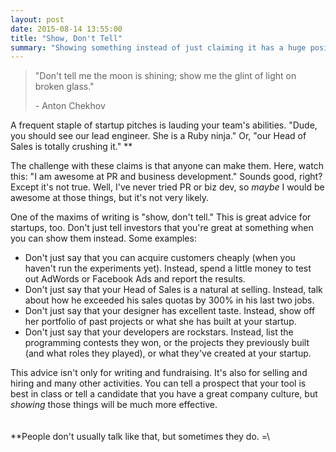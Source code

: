 ```yaml
---
layout: post
date: 2015-08-14 13:55:00
title: "Show, Don't Tell"
summary: "Showing something instead of just claiming it has a huge positive impact on fundraising, hiring, and sales."
---
```

> "Don't tell me the moon is shining; show me the glint of light on broken glass."  
> 
> \- Anton Chekhov

A frequent staple of startup pitches is lauding your team's abilities. "Dude, you should see our lead engineer. She is a Ruby ninja." Or, "our Head of Sales is totally crushing it." **

The challenge with these claims is that anyone can make them. Here, watch this: "I am awesome at PR and business development." Sounds good, right? Except it's not true. Well, I've never tried PR or biz dev, so *maybe* I would be awesome at those things, but it's not very likely.

One of the maxims of writing is "show, don't tell." This is great advice for startups, too. Don't just tell investors that you're great at something when you can show them instead. Some examples:

* Don't just say that you can acquire customers cheaply (when you haven't run the experiments yet). Instead, spend a little money to test out AdWords or Facebook Ads and report the results.
* Don't just say that your Head of Sales is a natural at selling. Instead, talk about how he exceeded his sales quotas by 300% in his last two jobs.
* Don't just say that your designer has excellent taste. Instead, show off her portfolio of past projects or what she has built at your startup.
* Don't just say that your developers are rockstars. Instead, list the programming contests they won, or the projects they previously built (and what roles they played), or what they've created at your startup.

This advice isn't only for writing and fundraising. It's also for selling and hiring and many other activities. You can tell a prospect that your tool is best in class or tell a candidate that you have a great company culture, but _showing_ those things will be much more effective.  
<br>
<br>
**People don't usually talk like that, but sometimes they do. =\

